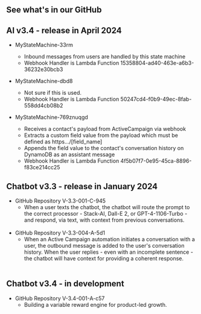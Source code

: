 ## See what's in our GitHub

## AI v3.4 - release in April 2024
- MyStateMachine-33rm
  - Inbound messages from users are handled by this state machine
  - Webhook Handler is Lambda Function 15358804-ad40-463e-a6b3-36232e30bcb3
 
- MyStateMachine-dbd8
  - Not sure if this is used.
  - Webhook Handler is Lambda Function 50247cd4-f0b9-49ec-8fab-558dd4cb08b2

- MyStateMachine-769znuqgd
  - Receives a contact's payload from ActiveCampaign via webhook
  - Extracts a custom field value from the payload which must be defined as https.../[field_name]
  - Appends the field value to the contact's conversation history on DynamoDB as an assistant message
  - Webhook Handler is Lambda Function 4f5b07f7-0e95-45ca-8896-f83ce214cc25

## Chatbot v3.3 - release in January 2024
- GitHub Repository V-3.3-001-C-945
  - When a user texts the chatbot, the chatbot will route the prompt to the correct processor - Stack-AI, Dall-E 2, or GPT-4-1106-Turbo - and respond, via text, with context from previous conversations.
<br><br>
- GitHub Repository V-3.3-004-A-5d1
  - When an Active Campaign automation initiates a conversation with a user, the outbound message is added to the user's conversation history. When the user replies - even with an incomplete sentence - the chatbot will have context for providing a coherent response.
<br><br>
## Chatbot v3.4 - in development
- GitHub Repository V-3.4-001-A-c57
  - Building a variable reward engine for product-led growth.


<!--

**Here are some ideas to get you started:**

🙋‍♀️ A short introduction - what is your organization all about?
🌈 Contribution guidelines - how can the community get involved?
👩‍💻 Useful resources - where can the community find your docs? Is there anything else the community should know?
🍿 Fun facts - what does your team eat for breakfast?
🧙 Remember, you can do mighty things with the power of [Markdown](https://docs.github.com/github/writing-on-github/getting-started-with-writing-and-formatting-on-github/basic-writing-and-formatting-syntax)
-->
